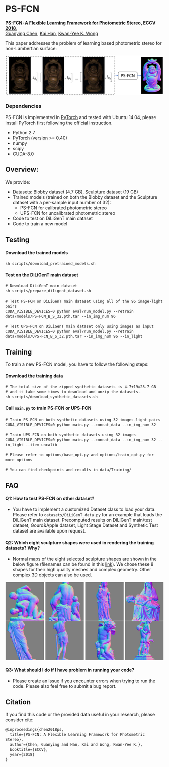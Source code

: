 # PS-FCN
**[PS-FCN: A Flexible Learning Framework for Photometric Stereo, ECCV 2018](http://gychen.org/PS-FCN/)**,
<br>
[Guanying Chen](http://www.gychen.org), [Kai Han](http://www.hankai.org/), [Kwan-Yee K. Wong](http://i.cs.hku.hk/~kykwong/)
<br>

This paper addresses the problem of learning based photometric stereo for non-Lambertian surface:
<br>
<p align="center">
    <img src='images/ECCV2018_PS-FCN.png' width="800" >
</p>

### Dependencies
PS-FCN is implemented in [PyTorch](https://pytorch.org/) and tested with Ubuntu 14.04, please install PyTorch first following the official instruction. 
- Python 2.7 
- PyTorch (version >= 0.40)
- numpy
- scipy
- CUDA-8.0  

## Overview:
We provide:
- Datasets: Blobby dataset (4.7 GB), Sculpture dataset (19 GB)
- Trained models (trained on both the Blobby dataset and the Sculpture dataset with a per-sample input number of 32):
    - PS-FCN for calibrated photometric stereo
    - UPS-FCN for uncalibrated photometric stereo
- Code to test on DiLiGenT main dataset
- Code to train a new model

## Testing
#### Download the trained models
```
sh scripts/download_pretrained_models.sh
```

#### Test on the DiLiGenT main dataset
```shell
# Download DiLiGenT main dataset
sh scripts/prepare_diligent_dataset.sh

# Test PS-FCN on DiLiGenT main dataset using all of the 96 image-light pairs
CUDA_VISIBLE_DEVICES=0 python eval/run_model.py --retrain data/models/PS-FCN_B_S_32.pth.tar --in_img_num 96

# Test UPS-FCN on DiLiGenT main dataset only using images as input 
CUDA_VISIBLE_DEVICES=0 python eval/run_model.py --retrain data/models/UPS-FCN_B_S_32.pth.tar --in_img_num 96 --in_light
```

## Training
To train a new PS-FCN model, you have to follow the following steps:
#### Download the training data
```shell
# The total size of the zipped synthetic datasets is 4.7+19=23.7 GB 
# and it take some times to download and unzip the datasets.
sh scripts/download_synthetic_datasets.sh
```

#### Call `main.py` to train PS-FCN or UPS-FCN
```shell
# Train PS-FCN on both synthetic datasets using 32 images-light pairs
CUDA_VISIBLE_DEVICES=0 python main.py --concat_data --in_img_num 32

# Train UPS-FCN on both synthetic datasets using 32 images
CUDA_VISIBLE_DEVICES=0 python main.py --concat_data --in_img_num 32 --in_light --item uncalib

# Please refer to options/base_opt.py and options/train_opt.py for more options

# You can find checkpoints and results in data/Training/
```

## FAQ

#### Q1: How to test PS-FCN on other dataset?
- You have to implement a customized Dataset class to load your data. Please refer to `datasets/DiLiGenT_data.py` for an example that loads the DiLiGenT main dataset. Precomputed results on DiLiGenT main/test dataset, Gourd\&Apple dataset, Light Stage Dataset and Synthetic Test dataset are available upon request.

#### Q2: Which eight sculpture shapes were used in rendering the training datasets? Why?
- Normal maps of the eight selected sculpture shapes are shown in the below figure (filenames can be found in this [link](images/sculpture_list.txt)). We chose these 8 shapes for their high quality meshes and complex geometry. Other complex 3D objects can also be used.
<p align="center">
    <img src='images/sculpture_normal.png' width="600" >
</p>

#### Q3: What should I do if I have problem in running your code?
- Please create an issue if you encounter errors when trying to run the code. Please also feel free to submit a bug report.

## Citation
If you find this code or the provided data useful in your research, please consider cite: 
```
@inproceedings{chen2018ps,
  title={PS-FCN: A Flexible Learning Framework for Photometric Stereo},
  author={Chen, Guanying and Han, Kai and Wong, Kwan-Yee K.},
  booktitle={ECCV},
  year={2018}
}
```

